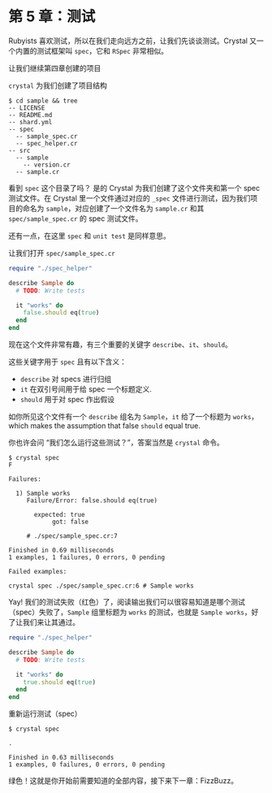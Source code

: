 # 第 5 章：测试

Rubyists 喜欢测试，所以在我们走向远方之前，让我们先谈谈测试。Crystal 又一个内置的测试框架叫 `spec`，它和 `RSpec` 非常相似。

让我们继续第四章创建的项目

`crystal` 为我们创建了项目结构

    $ cd sample && tree
    -- LICENSE
    -- README.md
    -- shard.yml
    -- spec
      -- sample_spec.cr
      -- spec_helper.cr
    -- src
      -- sample
        -- version.cr
      -- sample.cr

看到 `spec` 这个目录了吗？ 是的 Crystal 为我们创建了这个文件夹和第一个 spec 测试文件。在 Crystal 里一个文件通过对应的 `_spec` 文件进行测试，因为我们项目的命名为 `sample`，对应创建了一个文件名为 `sample.cr` 和其 `spec/sample_spec.cr` 的 spec 测试文件。

还有一点，在这里 `spec` 和 `unit test` 是同样意思。

让我们打开 `spec/sample_spec.cr`

```ruby
require "./spec_helper"

describe Sample do
  # TODO: Write tests

  it "works" do
    false.should eq(true)
  end
end
```

现在这个文件非常有趣，有三个重要的关键字 `describe`、`it`、`should`。

这些关键字用于 `spec` 且有以下含义：

- `describe` 对 specs 进行归组
- `it` 在双引号间用于给 spec 一个标题定义.
- `should` 用于对 spec 作出假设

如你所见这个文件有一个 `describe` 组名为 `Sample`，`it` 给了一个标题为 `works`， which makes the
assumption that false `should` equal true.

你也许会问 “我们怎么运行这些测试？”，答案当然是 `crystal` 命令。

    $ crystal spec
    F

    Failures:

      1) Sample works
         Failure/Error: false.should eq(true)

           expected: true
                got: false

         # ./spec/sample_spec.cr:7

    Finished in 0.69 milliseconds
    1 examples, 1 failures, 0 errors, 0 pending

    Failed examples:

    crystal spec ./spec/sample_spec.cr:6 # Sample works

Yay! 我们的测试失败（红色）了，阅读输出我们可以很容易知道是哪个测试（spec）失败了，`Sample` 组里标题为 `works` 的测试，也就是 `Sample works`，好了让我们来让其通过。

```ruby
require "./spec_helper"

describe Sample do
  # TODO: Write tests

  it "works" do
    true.should eq(true)
  end
end
```

重新运行测试（spec）

    $ crystal spec

    .

    Finished in 0.63 milliseconds
    1 examples, 0 failures, 0 errors, 0 pending

绿色！这就是你开始前需要知道的全部内容，接下来下一章：FizzBuzz。
